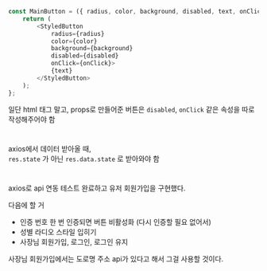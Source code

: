 ```javascript
const MainButton = ({ radius, color, background, disabled, text, onClick }) => {
    return (
        <StyledButton
            radius={radius}
            color={color}
            background={background}
            disabled={disabled}
            onClick={onClick}>
            {text}
        </StyledButton>
    );
};
```
일단 html 태그 말고, props로 만들어준 버튼은 `disabled`, `onClick` 같은 속성을 따로 작성해주어야 함
#
axios에서 데이터 받아올 때,  
`res.state` 가 아닌 `res.data.state` 로 받아와야 함
#
axios로 api 연동 테스트 완료하고 유저 회원가입을 구현했다.

다음에 할 거  
- 인증 번호 한 번 인증되면 버튼 비활성화 (다시 인증할 필요 없어서)
- 성별 라디오 스타일 입히기
- 사장님 회원가입, 로그인, 로그인 유지

사장님 회원가입에서는 도로명 주소 api가 있다고 해서 그걸 사용할 것이다.
